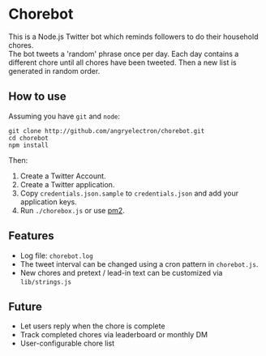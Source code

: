 # Chorebot

This is a Node.js Twitter bot which reminds followers to do their household chores.  
The bot tweets a 'random' phrase once per day.  Each day contains a
different chore until all chores have been tweeted.  Then a new list is
generated in random order.

## How to use

Assuming you have `git` and `node`:

```
git clone http://github.com/angryelectron/chorebot.git
cd chorebot
npm install
```

Then:

1. Create a Twitter Account.
2. Create a Twitter application.
3. Copy `credentials.json.sample` to `credentials.json` and add your application keys.
4. Run `./chorebox.js` or use [pm2](https://www.npmjs.com/package/pm2).

## Features

* Log file: `chorebot.log`
* The tweet interval can be changed using a cron pattern in `chorebot.js`.
* New chores and pretext / lead-in text can be customized via `lib/strings.js`

## Future

* Let users reply when the chore is complete
* Track completed chores via leaderboard or monthly DM
* User-configurable chore list
